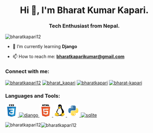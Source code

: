 <h1 align="center">Hi 👋, I'm Bharat Kumar Kapari.</h1>
<h3 align="center">Tech Enthusiast from Nepal.</h3>

<p align="left"> <img src="https://komarev.com/ghpvc/?username=bharatkapari12&label=Profile%20views&color=0e75b6&style=flat" alt="bharatkapari12" /> </p>

- 🌱 I’m currently learning **Django**

- 📫 How to reach me: **bharatkaparikumar@gmail.com**

<!-- <p align="left"> <a href="https://www.instagram.com/bharat_kapari/" target="blank"><img src="https://img.shields.io/twitter/follow/bharatkapari?logo=twitter&style=for-the-badge" alt="bharat_kapari" /></a> </p> -->

<h3 align="left">Connect with me:</h3>
<p align="left">
<a href="https://fb.com/bharatkapari12" target="blank"><img align="center" src="https://raw.githubusercontent.com/rahuldkjain/github-profile-readme-generator/master/src/images/icons/Social/facebook.svg" alt="bharatkapari12" height="30" width="40" /></a>
<a href="https://instagram.com/bharat_kapari" target="blank"><img align="center" src="https://raw.githubusercontent.com/rahuldkjain/github-profile-readme-generator/master/src/images/icons/Social/instagram.svg" alt="bharat_kapari" height="30" width="40" /></a>
<a href="https://twitter.com/bharatkapari" target="blank"><img align="center" src="https://raw.githubusercontent.com/rahuldkjain/github-profile-readme-generator/master/src/images/icons/Social/twitter.svg" alt="bharatkapari" height="30" width="40" /></a>
<a href="https://linkedin.com/in/bharat-kapari" target="blank"><img align="center" src="https://raw.githubusercontent.com/rahuldkjain/github-profile-readme-generator/master/src/images/icons/Social/linked-in-alt.svg" alt="bharat-kapari" height="30" width="40" /></a>
</p>

<h3 align="left">Languages and Tools:</h3>
<p align="left"> <a href="https://www.w3schools.com/css/" target="_blank" rel="noreferrer"> <img src="https://raw.githubusercontent.com/devicons/devicon/master/icons/css3/css3-original-wordmark.svg" alt="css3" width="40" height="40"/> </a> <a href="https://www.djangoproject.com/" target="_blank" rel="noreferrer"> <img src="https://cdn.worldvectorlogo.com/logos/django.svg" alt="django" width="40" height="40"/> </a> <a href="https://www.w3.org/html/" target="_blank" rel="noreferrer"> <img src="https://raw.githubusercontent.com/devicons/devicon/master/icons/html5/html5-original-wordmark.svg" alt="html5" width="40" height="40"/> </a> <a href="https://www.linux.org/" target="_blank" rel="noreferrer"> <img src="https://raw.githubusercontent.com/devicons/devicon/master/icons/linux/linux-original.svg" alt="linux" width="40" height="40"/> </a>         <a href="https://www.python.org" target="_blank" rel="noreferrer"> <img src="https://raw.githubusercontent.com/devicons/devicon/master/icons/python/python-original.svg" alt="python" width="40" height="40"/> </a> <a href="https://www.sqlite.org/" target="_blank" rel="noreferrer"> <img src="https://www.vectorlogo.zone/logos/sqlite/sqlite-icon.svg" alt="sqlite" width="40" height="40"/> </a> </p>

<p><img align="left" src="https://github-readme-stats.vercel.app/api/top-langs?username=bharatkapari12&show_icons=true&theme=tokyonight&title_color=12b569&text_color=d68fc3&locale=en&layout=compact" alt="bharatkapari12" /></p>

<!-- <p>&nbsp;<img align="center" src="https://github-readme-stats.vercel.app/api?username=bharatkapari12&show_icons=true&locale=en" alt="bharatkapari12" /></p> -->

<p><img align="center" src="https://github-readme-streak-stats.herokuapp.com/?user=bharatkapari12&" alt="bharatkapari12" /></p>

<!-- <p align="left"> <a href="https://github.com/ryo-ma/github-profile-trophy"><img src="https://github-profile-trophy.vercel.app/?username=bharatkapari12" alt="bharatkapari12" /></a> </p> -->

<!--
**bharatkapari12/bharatkapari12** is a ✨ _special_ ✨ repository because its `README.md` (this file) appears on your GitHub profile.

Here are some ideas to get you started:

- 🔭 I’m currently working on ...
- 🌱 I’m currently learning ...
- 👯 I’m looking to collaborate on ...
- 🤔 I’m looking for help with ...
- 💬 Ask me about ...
- 📫 How to reach me: ...
- 😄 Pronouns: ...
- ⚡ Fun fact: ...
-->
